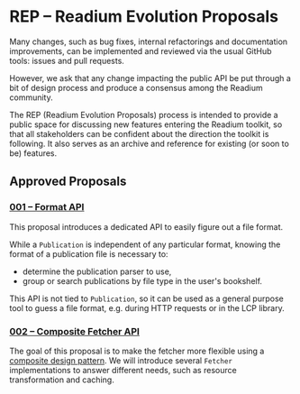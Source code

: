 # REP – Readium Evolution Proposals

Many changes, such as bug fixes, internal refactorings and documentation improvements, can be implemented and reviewed via the usual GitHub tools: issues and pull requests.

However, we ask that any change impacting the public API be put through a bit of design process and produce a consensus among the Readium community.

The REP (Readium Evolution Proposals) process is intended to provide a public space for discussing new features entering the Readium toolkit, so that all stakeholders can be confident about the direction the toolkit is following. It also serves as an archive and reference for existing (or soon to be) features.

## Approved Proposals

### [001 – Format API](001-format-api.md)

This proposal introduces a dedicated API to easily figure out a file format.

While a `Publication` is independent of any particular format, knowing the format of a publication file is necessary to:

* determine the publication parser to use,
* group or search publications by file type in the user's bookshelf.

This API is not tied to `Publication`, so it can be used as a general purpose tool to guess a file format, e.g. during HTTP requests or in the LCP library.

### [002 – Composite Fetcher API](002-composite-fetcher-api.md)

The goal of this proposal is to make the fetcher more flexible using a [composite design pattern](https://en.wikipedia.org/wiki/Composite_pattern). We will introduce several `Fetcher` implementations to answer different needs, such as resource transformation and caching.
